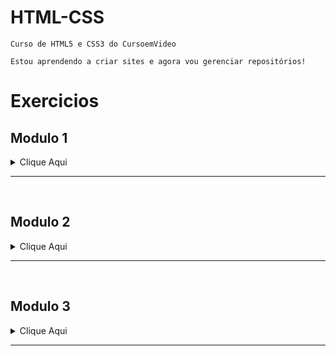 # HTML-CSS
    Curso de HTML5 e CSS3 do CursoemVideo

    Estou aprendendo a criar sites e agora vou gerenciar repositórios!
 
# Exercicios #

## Modulo 1 ##

<style>

</style>


<div>
    <details>
        <summary>Clique Aqui</summary>
            <ul>
                <li><strong>Abrir</strong> <a href="https://harrymanofi.github.io/HTML-CSS/exercicios/modulo 1/ex001 - hello world/index.html"> Exercicio 1</a></li>
                <li><strong>Abrir</strong> <a href="https://harrymanofi.github.io/HTML-CSS/exercicios/modulo 1/ex002 - paragrafos e quebras de linha/index.html"> Exercicio 2</a>
                </li>
                <li><strong>Abrir</strong> <a href="https://harrymanofi.github.io/HTML-CSS/exercicios/modulo 1/ex003 - inserindo imagens/index.html"> Exercicio 3</a>
                </li>
                <li><strong>Abrir</strong> <a href="https://harrymanofi.github.io/HTML-CSS/exercicios/modulo 1/ex004 - inserindo favicon/index.html"> Exercicio 4</a>
                </li>
                <li><strong>Abrir</strong> <a href="https://harrymanofi.github.io/HTML-CSS/exercicios/modulo 1/ex006 - hierarquia de titulos h1/index.html"> Exercicio 6</a>
                </li>
                <li><strong>Abrir</strong> <a href="https://harrymanofi.github.io/HTML-CSS/exercicios/modulo 1/ex007 - pode ignorar/index.html"> Exercicio 7</a>
                </li>
                <li><strong>Abrir</strong> <a href="https://harrymanofi.github.io/HTML-CSS/exercicios/modulo 1/ex008a - formatacoes de texto 1/index.html"> Exercicio 8a</a>
                </li>
                <li><strong>Abrir</strong> <a href="https://harrymanofi.github.io/HTML-CSS/exercicios/modulo 1/ex008b - formatacoes de texto 2/index.html"> Exercicio 8b</a>
                </li>
                <li><strong>Abrir</strong> <a href="https://harrymanofi.github.io/HTML-CSS/exercicios/modulo 1/ex009 - inserindo listas/index.html"> Exercicio 9</a>
                </li>
                <li><strong>Abrir</strong> <a href="https://harrymanofi.github.io/HTML-CSS/exercicios/modulo 1/ex010 - links externos - internos - download/index.html"> Exercicio 10</a>
                </li>
                <li><strong>Abrir</strong> <a href="https://harrymanofi.github.io/HTML-CSS/exercicios/modulo 1/ex010 - links externos - internos - download/pag002.html"> Exercicio 10.Pag2</a>
                </li>
                <li><strong>Abrir</strong> <a href="https://harrymanofi.github.io/HTML-CSS/exercicios/modulo 1/ex011 - inserir áudios e imagens dinamicas/index.html"> Exercicio 11</a>
                </li>
                <li><strong>Abrir</strong> <a href="https://harrymanofi.github.io/HTML-CSS/exercicios/modulo 1/ex012 - inserir vídeos/index.html"> Exercicio 12</a>
                </li>
                <li><strong>Abrir</strong> <a href="https://harrymanofi.github.io/HTML-CSS/exercicios/modulo 1/ex013 - css inline/index.html"> Exercicio 13</a>
                </li>
                <li><strong>Abrir</strong> <a href="https://harrymanofi.github.io/HTML-CSS/exercicios/modulo 1/ex014 - css interno/index.html"> Exercicio 14</a>
                </li>
                <li><strong>Abrir</strong> <a href="https://harrymanofi.github.io/HTML-CSS/exercicios/modulo 1/ex015 - css externo/index.html"> Exercicio 15</a>
                </li>
                <li><strong>Abrir</strong> <a href="https://harrymanofi.github.io/HTML-CSS/exercicios/modulo 1/ex015 - css externo/pagina02.html"> Exercicio 15.Pag2</a>
                </li>
            </ul>
    </details>
</div>
<hr><br>

## Modulo 2 ##

<details>
    <summary>Clique Aqui</summary>
        <ul>
            <li><strong>Abrir</strong> <a href="https://harrymanofi.github.io/HTML-CSS/exercicios/modulo 2/ex016 - representando cores/cor01.html"> Exercicio 16 cor1</a>     
            </li>
            <li><strong>Abrir</strong> <a href="https://harrymanofi.github.io/HTML-CSS/exercicios/modulo 2/ex016 - representando cores/cor02.html"> Exercicio 16 cor2</a>
            </li>
            <li><strong>Abrir</strong> <a href="https://harrymanofi.github.io/HTML-CSS/exercicios/modulo 2/ex016 - representando cores/cor03.html"> Exercicio 16 cor3</a>
            </li>
            <li><strong>Abrir</strong> <a href="https://harrymanofi.github.io/HTML-CSS/exercicios/modulo 2/ex017 - Famílias de fonte com CSS/font01.html"> Exercicio 17 font01</a>
            </li>
            <li><strong>Abrir</strong> <a href="https://harrymanofi.github.io/HTML-CSS/exercicios/modulo 2/ex017 - Famílias de fonte com CSS/font02.html"> Exercicio 17 font02</a>
            </li>
            <li><strong>Abrir</strong> <a href="https://harrymanofi.github.io/HTML-CSS/exercicios/modulo 2/ex018 - Usando Google Fonts/font01.html"> Exercicio 18 font01</a>
            </li>
            <li><strong>Abrir</strong> <a href="https://harrymanofi.github.io/HTML-CSS/exercicios/modulo 2/ex018 - Usando Google Fonts/font02.html"> Exercicio 18 font02</a>
            </li>
            <li><strong>Abrir</strong> <a href="https://harrymanofi.github.io/HTML-CSS/exercicios/modulo 2/ex019 - Usando o id e o class com CSS/seletor01.html"> Exercicio 19</a>
            </li>
            <li><strong>Abrir</strong> <a href="https://harrymanofi.github.io/HTML-CSS/exercicios/modulo 2/ex020 - pseudo-classes e pseudo-elementosem CSS/hover.html"> Exercicio 20 Hover</a>
            </li>
            <li><strong>Abrir</strong> <a href="https://harrymanofi.github.io/HTML-CSS/exercicios/modulo 2/ex020 - pseudo-classes e pseudo-elementosem CSS/links.html"> Exercicio 20 links</a>
            </li>
            <li><strong>Abrir</strong> <a href="https://harrymanofi.github.io/HTML-CSS/exercicios/modulo 2/ex020 - pseudo-classes e pseudo-elementosem CSS/pseudoclasse.html"> Exercicio 20 pseudoclasse</a>
            </li>
            <li><strong>Abrir</strong> <a href="https://harrymanofi.github.io/HTML-CSS/exercicios/modulo 2/ex21 - box-level e bordas decoradas/caixa01.html"> Exercicio 21 caixa01</a>
            </li>
            <li><strong>Abrir</strong> <a href="https://harrymanofi.github.io/HTML-CSS/exercicios/modulo 2/ex21 - box-level e bordas decoradas/caixa02.html"> Exercicio 21 caixa02</a>
            </li>
            <li><strong>Abrir</strong> <a href="https://harrymanofi.github.io/HTML-CSS/exercicios/modulo 2/ex21 - box-level e bordas decoradas/caixa03.html"> Exercicio 21 caixa03</a>
            </li>
        </ul>
</details>
<hr><br>

## Modulo 3 ##

<details>
        <summary>Clique Aqui</summary>
        <ul>
            <li><strong>Abrir</strong> <a href="https://harrymanofi.github.io/HTML-CSS/exercicios/modulo 3/ex22/fundo001.html"> Exercicio 22 Fundo001</a>
            </li>
            <li><strong>Abrir</strong> <a href="https://harrymanofi.github.io/HTML-CSS/exercicios/modulo 3/ex22/fundo002.html"> Exercicio 22 Fundo002</a>
            </li>
            <li><strong>Abrir</strong> <a href="https://harrymanofi.github.io/HTML-CSS/exercicios/modulo 3/ex22/fundo003.html"> Exercicio 22 Fundo003</a>
            </li>
            <li><strong>Abrir</strong> <a href="https://harrymanofi.github.io/HTML-CSS/exercicios/modulo 3/ex22/fundo004.html"> Exercicio 22 Fundo004</a>
            </li>
            <li><strong>Abrir</strong> <a href="https://harrymanofi.github.io/HTML-CSS/exercicios/modulo 3/ex22/fundo005.html"> Exercicio 22 Fundo005</a>
            </li>
            <li><strong>Abrir</strong> <a href="https://harrymanofi.github.io/HTML-CSS/exercicios/modulo 3/ex22/fundo006.html"> Exercicio 22 Fundo006</a>
            </li>
        </ul>
</details>
<hr><br>